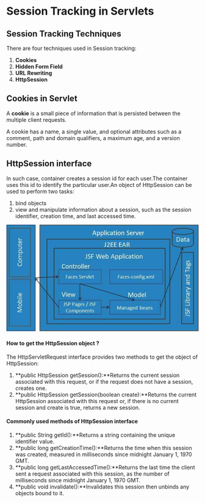 # Session Tracking in Servlets

## Session Tracking Techniques

There are four techniques used in Session tracking:

1. **Cookies**
2. **Hidden Form Field**
3. **URL Rewriting**
4. **HttpSession**

## Cookies in Servlet

A **cookie** is a small piece of information that is persisted between the multiple client requests.

A cookie has a name, a single value, and optional attributes such as a comment, path and domain qualifiers, a maximum age, and a version number.

## HttpSession interface

In such case, container creates a session id for each user.The container uses this id to identify the particular user.An object of HttpSession can be used to perform two tasks:

1. bind objects
2. view and manipulate information about a session, such as the session identifier, creation time, and last accessed time.

![](../.gitbook/assets/image%20%286%29.png)

#### How to get the HttpSession object ?

The HttpServletRequest interface provides two methods to get the object of HttpSession:

1. **public HttpSession getSession\(\):**Returns the current session associated with this request, or if the request does not have a session, creates one.
2. **public HttpSession getSession\(boolean create\):**Returns the current HttpSession associated with this request or, if there is no current session and create is true, returns a new session.

#### Commonly used methods of HttpSession interface

1. **public String getId\(\):**Returns a string containing the unique identifier value.
2. **public long getCreationTime\(\):**Returns the time when this session was created, measured in milliseconds since midnight January 1, 1970 GMT.
3. **public long getLastAccessedTime\(\):**Returns the last time the client sent a request associated with this session, as the number of milliseconds since midnight January 1, 1970 GMT.
4. **public void invalidate\(\):**Invalidates this session then unbinds any objects bound to it.

